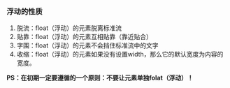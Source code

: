 ```float（浮动）是css里面布局用的最多的属性。

```
### 浮动的性质
1. 脱流：float（浮动）的元素脱离标准流
2. 贴靠：float（浮动）的元素互相贴靠（靠近贴合）
3. 字围：float（浮动）的元素不会挡住标准流中的文字
4. 收缩：float（浮动）的元素如果没有设置width，那么它的默认宽度为内容的宽度。

**PS：在初期一定要遵循的一个原则：不要让元素单独folat（浮动）！**

